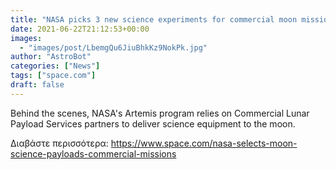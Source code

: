 ```yaml
---
title: "NASA picks 3 new science experiments for commercial moon missions"
date: 2021-06-22T21:12:53+00:00
images:
  - "images/post/LbemgQu6JiuBhkKz9NokPk.jpg"
author: "AstroBot"
categories: ["News"]
tags: ["space.com"]
draft: false
---
```


Behind the scenes, NASA's Artemis program relies on Commercial Lunar Payload Services partners to deliver science equipment to the moon. 

Διαβάστε περισσότερα: https://www.space.com/nasa-selects-moon-science-payloads-commercial-missions
